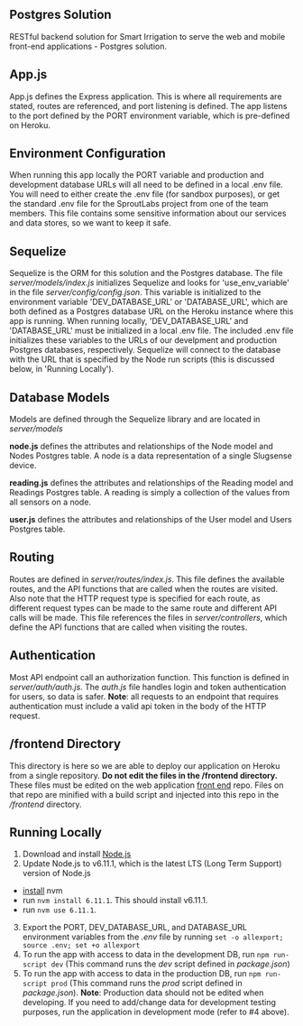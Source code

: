 ## Postgres Solution

RESTful backend solution for Smart Irrigation to serve the web and mobile front-end applications - Postgres solution.

## App.js

App.js defines the Express application. This is where all requirements are stated, routes are referenced, and port listening is defined. The app listens to the port defined by the PORT environment variable, which is pre-defined on Heroku. 

## Environment Configuration

When running this app locally the PORT variable and production and development database URLs will all need to be defined in a local .env file. You will need to either create the .env file (for sandbox purposes), or get the standard .env file for the SproutLabs project from one of the team members. This file contains some sensitive information about our services and data stores, so we want to keep it safe.

## Sequelize

Sequelize is the ORM for this solution and the Postgres database. The file *server/models/index.js* initializes Sequelize and looks for 'use\_env\_variable' in the file *server/config/config.json*. This variable is initialized to the environment variable 'DEV\_DATABASE\_URL' or 'DATABASE\_URL', which are both defined as a Postgres database URL on the Heroku instance where this app is running. When running locally, 'DEV\_DATABASE\_URL' and 'DATABASE\_URL' must be initialized in a local .env file. The included .env file initializes these variables to the URLs of our develpment and production Postgres databases, respectively. Sequelize will connect to the database with the URL that is specified by the Node run scripts (this is discussed below, in 'Running Locally').

## Database Models

Models are defined through the Sequelize library and are located in *server/models*

**node.js** defines the attributes and relationships of the Node model and Nodes Postgres table. A node is a data representation of a single Slugsense device.

**reading.js** defines the attributes and relationships of the Reading model and Readings Postgres table. A reading is simply a collection of the values from all sensors on a node. 

**user.js** defines the attributes and relationships of the User model and Users Postgres table.

## Routing

Routes are defined in *server/routes/index.js*. This file defines the available routes, and the API functions that are called when the routes are visited. Also note that the HTTP request type is specified for each route, as different request types can be made to the same route and different API calls will be made. This file references the files in *server/controllers*, which define the API functions that are called when visiting the routes.

## Authentication

Most API endpoint call an authorization function. This function is defined in *server/auth/auth.js*. The *auth.js* file handles login and token authentication for users, so data is safer. **Note**: all requests to an endpoint that requires authentication must include a valid api token in the body of the HTTP request. 

## /frontend Directory

This directory is here so we are able to deploy our application on Heroku from a single repository. **Do not edit the files in the /frontend directory.** These files must be edited on the web application [front end](https://github.com/Ewocker/SmartIrrigation-Webapp) repo. Files on that repo are minified with a build script and injected into this repo in the */frontend* directory. 

## Running Locally

1. Download and install [Node.js]( https://nodejs.org/en/download/)
2. Update Node.js to v6.11.1, which is the latest LTS (Long Term Support) version of Node.js
 - [install](https://github.com/creationix/nvm#installation) nvm
 - run `nvm install 6.11.1`. This should install v6.11.1.
 - run `nvm use 6.11.1`.

3. Export the PORT, DEV\_DATABASE\_URL, and DATABASE_URL environment variables from the *.env* file by running `set -o allexport; source .env; set +o allexport`
4. To run the app with access to data in the development DB, run `npm run-script dev` (This command runs the *dev* script defined in *package.json*)
5. To run the app with access to data in the production DB, run `npm run-script prod` (This command runs the *prod* script defined in *package.json*). **Note**: Production data should not be edited when developing. If you need to add/change data for development testing purposes, run the application in development mode (refer to #4 above).